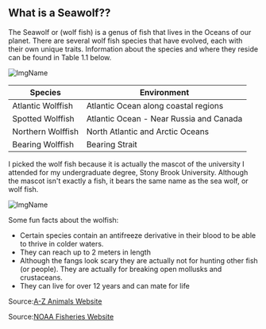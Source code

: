 ## What is a Seawolf?? 

The Seawolf or (wolf fish) is a genus of fish that lives in the Oceans of our planet. There are several wolf fish 
species that have evolved, each with their own unique traits. Information about the species and where they reside can 
be found in Table 1.1 below. 

![ImgName](https://i.pinimg.com/originals/6c/0f/fe/6c0ffe72619ca7ab4e2afaccd0319fea.jpg)


| Species           | Environment                            |
|-------------------|----------------------------------------|
| Atlantic Wolffish | Atlantic Ocean along coastal regions   |
| Spotted Wolffish  | Atlantic Ocean - Near Russia and Canada |
| Northern Wolffish | North Atlantic and Arctic Oceans       |     
| Bearing Wolffish  | Bearing Strait                         |

I picked the wolf fish because it is actually the mascot of the university I attended for 
my undergraduate degree, Stony Brook University. Although the mascot isn't exactly a fish, it bears the same name as 
the sea wolf, or wolf fish. 

![ImgName](https://yt3.ggpht.com/a-/AAuE7mD8XCmoC1fRa4yZe7J-3EGVlqhBe-mAF7BQQQ=s900-mo-c-c0xffffffff-rj-k-no)

Some fun facts about the wolfish: 

- Certain species contain an antifreeze derivative in their blood to be able to thrive in colder waters. 
- They can reach up to 2 meters in length
- Although the fangs look scary they are actually not for hunting other fish (or people). They are actually for breaking open mollusks and crustaceans. 
- They can live for over 12 years and can mate for life

Source:[A-Z Animals Website](https://a-z-animals.com/animals/wolffish/#single-animal-text)

Source:[NOAA Fisheries Website](https://www.fisheries.noaa.gov/species/atlantic-wolffish)

